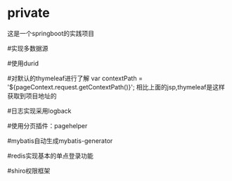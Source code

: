 # private
这是一个springboot的实践项目

#实现多数据源

#使用durid

#对默认的thymeleaf进行了解
var contextPath = '${pageContext.request.getContextPath()}';
相比上面的jsp,thymeleaf是这样获取到项目地址的
<script type="text/javascript" th:inline="javascript">
       /*<![CDATA[*/
       ctxPath = /*[[@{/}]]*/ '';
       /*]]>*/
 
       console.info(ctxPath);
</script>

#日志实现采用logback

#使用分页插件：pagehelper

#mybatis自动生成mybatis-generator

#redis实现基本的单点登录功能

#shiro权限框架
